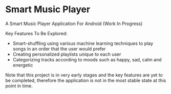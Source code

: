 # Smart Music Player

A Smart Music Player Application For Android (Work In Progress)

Key Features To Be Explored:
- Smart-shuffling using various machine learning techniques to play songs in an order that the user would prefer
- Creating personalized playlists unique to each user
- Categorizing tracks according to moods such as happy, sad, calm and energetic

Note that this project is in very early stages and the key features are yet to be completed, therefore the 
application is not in the most stable state at this point in time.
